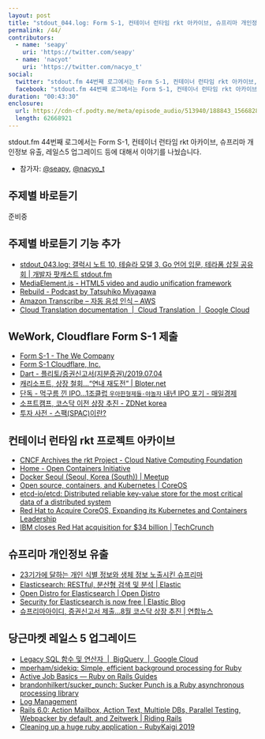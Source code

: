 ```yaml
---
layout: post
title: "stdout_044.log: Form S-1, 컨테이너 런타임 rkt 아카이브, 슈프리마 개인정보 유출, 레일스5 업그레이드"
permalink: /44/
contributors:
  - name: 'seapy'
    uri: 'https://twitter.com/seapy'
  - name: 'nacyot'
    uri: 'https://twitter.com/nacyo_t'
social:
  twitter: "stdout.fm 44번째 로그에서는 Form S-1, 컨테이너 런타임 rkt 아카이브, 슈프리마 개인정보 유출, 레일스5 업그레이드 등에 대해서 이야기를 나눴습니다."
  facebook: "stdout.fm 44번째 로그에서는 Form S-1, 컨테이너 런타임 rkt 아카이브, 슈프리마 개인정보 유출, 레일스5 업그레이드 등에 대해서 이야기를 나눴습니다."
duration: "00:43:30"
enclosure:
  url: https://cdn-cf.podty.me/meta/episode_audio/513940/188843_1566828450742.mp3
  length: 62668921
---
```


stdout.fm 44번째 로그에서는 Form S-1, 컨테이너 런타임 rkt 아카이브, 슈프리마 개인정보 유출, 레일스5 업그레이드 등에 대해서 이야기를 나눴습니다.

* 참가자: [@seapy][sea], [@nacyo_t][nac]

[sea]: https://twitter.com/seapy
[nac]: https://twitter.com/nacyo_t

## 주제별 바로듣기
준비중

## 주제별 바로듣기 기능 추가
* [stdout_043.log: 갤럭시 노트 10, 테슬라 모델 3, Go 언어 입문, 테라폼 삽질 공유회 \| 개발자 팟캐스트 stdout.fm](https://stdout.fm/43/)
* [MediaElement.js - HTML5 video and audio unification framework](https://www.mediaelementjs.com/)
* [Rebuild - Podcast by Tatsuhiko Miyagawa](https://rebuild.fm/)
* [Amazon Transcribe – 자동 음성 인식 – AWS](https://aws.amazon.com/ko/transcribe/)
* [Cloud Translation documentation  \|  Cloud Translation  \|  Google Cloud](https://cloud.google.com/translate/docs/)

## WeWork, Cloudflare Form S-1 제출
* [Form S-1 - The We Company](https://www.sec.gov/Archives/edgar/data/1533523/000119312519220499/d781982ds1.htm)
* [Form S-1 Cloudflare, Inc.](https://www.sec.gov/Archives/edgar/data/1477333/000119312519222176/d735023ds1.htm)
* [Dart - 플리토/증권신고서(지분증권)/2019.07.04](dart.fss.or.kr/dsaf001/main.do?rcpNo=20190704000160)
* [캐리소프트, 상장 철회...“연내 재도전” \| Bloter.net](https://www.bloter.net/archives/349031)
* [단독 - 먹구름 낀 IPO…1조클럽 `우아한형제들·야놀자` 내년 IPO 포기 - 매일경제](https://www.mk.co.kr/news/stock/view/2018/12/802878/)
* [소프트캠프, 코스닥 이전 상장 추진 - ZDNet korea](https://www.zdnet.co.kr/view/?no=20190820202914)
* [투자 사전 - 스팩(SPAC)이란?](https://brunch.co.kr/@banksalad/320)

## 컨테이너 런타임 rkt 프로젝트 아카이브
* [CNCF Archives the rkt Project - Cloud Native Computing Foundation](https://www.cncf.io/blog/2019/08/16/cncf-archives-the-rkt-project/)
* [Home - Open Containers Initiative](https://www.opencontainers.org/)
* [Docker Seoul (Seoul, Korea (South)) \| Meetup](https://www.meetup.com/Docker-Seoul/)
* [Open source, containers, and Kubernetes \| CoreOS](https://coreos.com/)
* [etcd-io/etcd: Distributed reliable key-value store for the most critical data of a distributed system](https://github.com/etcd-io/etcd)
* [Red Hat to Acquire CoreOS, Expanding its Kubernetes and Containers Leadership](https://www.redhat.com/en/about/press-releases/red-hat-acquire-coreos-expanding-its-kubernetes-and-containers-leadership)
* [IBM closes Red Hat acquisition for $34 billion \| TechCrunch](https://techcrunch.com/2019/07/09/ibm-closes-red-hat-acquisition-for-34-billion/)

## 슈프리마 개인정보 유출
* [23기가에 달하는 개인 식별 정보와 생체 정보 노출시킨 슈프리마](https://www.boannews.com/media/view.asp?idx=82285)
* [Elasticsearch: RESTful, 분산형 검색 및 분석 \| Elastic](https://www.elastic.co/kr/products/elasticsearch)
* [Open Distro for Elasticsearch \| Open Distro](https://opendistro.github.io/for-elasticsearch/)
* [Security for Elasticsearch is now free \| Elastic Blog](https://www.elastic.co/blog/security-for-elasticsearch-is-now-free)
* [슈프리마아이디, 증권신고서 제출…8월 코스닥 상장 추진 \| 연합뉴스](https://www.yna.co.kr/view/AKR20190625115900008)

## 당근마켓 레일스 5 업그레이드
* [Legacy SQL 함수 및 연산자  \|  BigQuery  \|  Google Cloud](https://cloud.google.com/bigquery/docs/reference/legacy-sql)
* [mperham/sidekiq: Simple, efficient background processing for Ruby](https://github.com/mperham/sidekiq)
* [Active Job Basics — Ruby on Rails Guides](https://guides.rubyonrails.org/v4.2.2/active_job_basics.html)
* [brandonhilkert/sucker_punch: Sucker Punch is a Ruby asynchronous processing library](https://github.com/brandonhilkert/sucker_punch)
* [Log Management](https://docs.datadoghq.com/logs/)
* [Rails 6.0: Action Mailbox, Action Text, Multiple DBs, Parallel Testing, Webpacker by default, and Zeitwerk \| Riding Rails](https://weblog.rubyonrails.org/2019/8/15/Rails-6-0-final-release/)
* [Cleaning up a huge ruby application - RubyKaigi 2019](https://rubykaigi.org/2019/presentations/riseshia.html#apr20)

